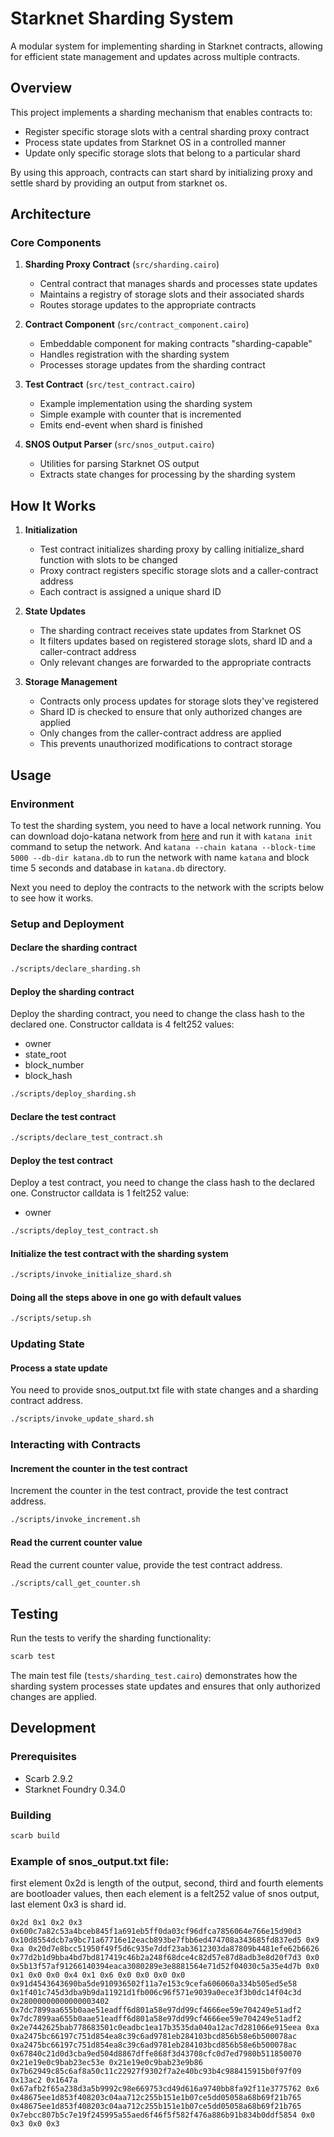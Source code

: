 # Starknet Sharding System

A modular system for implementing sharding in Starknet contracts, allowing for efficient state management and updates across multiple contracts.

## Overview

This project implements a sharding mechanism that enables contracts to:

- Register specific storage slots with a central sharding proxy contract
- Process state updates from Starknet OS in a controlled manner
- Update only specific storage slots that belong to a particular shard

By using this approach, contracts can start shard by initializing proxy and settle shard by providing an output from starknet os.

## Architecture

### Core Components

1. **Sharding Proxy Contract** (`src/sharding.cairo`)
   - Central contract that manages shards and processes state updates
   - Maintains a registry of storage slots and their associated shards
   - Routes storage updates to the appropriate contracts

2. **Contract Component** (`src/contract_component.cairo`)
   - Embeddable component for making contracts "sharding-capable"
   - Handles registration with the sharding system
   - Processes storage updates from the sharding contract

3. **Test Contract** (`src/test_contract.cairo`)
   - Example implementation using the sharding system
   - Simple example with counter that is incremented
   - Emits end-event when shard is finished

4. **SNOS Output Parser** (`src/snos_output.cairo`)
   - Utilities for parsing Starknet OS output
   - Extracts state changes for processing by the sharding system

## How It Works

1. **Initialization**
   - Test contract initializes sharding proxy by calling initialize_shard function with slots to be changed
   - Proxy contract registers specific storage slots and a caller-contract address
   - Each contract is assigned a unique shard ID

2. **State Updates**
   - The sharding contract receives state updates from Starknet OS
   - It filters updates based on registered storage slots, shard ID and a caller-contract address
   - Only relevant changes are forwarded to the appropriate contracts

3. **Storage Management**
   - Contracts only process updates for storage slots they've registered
   - Shard ID is checked to ensure that only authorized changes are applied
   - Only changes from the caller-contract address are applied
   - This prevents unauthorized modifications to contract storage

## Usage

### Environment

To test the sharding system, you need to have a local network running. You can download dojo-katana network from [here](https://github.com/dojoengine/dojo.git) and run it with `katana init` command to setup the network. And `katana --chain katana --block-time 5000 --db-dir katana.db` to run the network with name `katana` and block time 5 seconds and database in `katana.db` directory.

Next you need to deploy the contracts to the network with the scripts below to see how it works.

### Setup and Deployment

#### Declare the sharding contract ####
```bash
./scripts/declare_sharding.sh
```

#### Deploy the sharding contract ####
Deploy the sharding contract, you need to change the class hash to the declared one.
Constructor calldata is 4 felt252 values:
- owner
- state_root
- block_number
- block_hash

```bash
./scripts/deploy_sharding.sh
```

#### Declare the test contract ####
```bash
./scripts/declare_test_contract.sh
```

#### Deploy the test contract ####
Deploy a test contract, you need to change the class hash to the declared one.
Constructor calldata is 1 felt252 value:
- owner

```bash
./scripts/deploy_test_contract.sh
```

#### Initialize the test contract with the sharding system ####
```bash
./scripts/invoke_initialize_shard.sh
```

#### Doing all the steps above in one go with default values ####
```bash
./scripts/setup.sh
```

### Updating State

#### Process a state update ####
You need to provide snos_output.txt file with state changes and a sharding contract address.
```bash
./scripts/invoke_update_shard.sh
```

### Interacting with Contracts

#### Increment the counter in the test contract ####
Increment the counter in the test contract, provide the test contract address.
```bash
./scripts/invoke_increment.sh
```

#### Read the current counter value ####
Read the current counter value, provide the test contract address.
```bash
./scripts/call_get_counter.sh
```

## Testing

Run the tests to verify the sharding functionality:
```bash
scarb test
```

The main test file (`tests/sharding_test.cairo`) demonstrates how the sharding system processes state updates and ensures that only authorized changes are applied.

## Development

### Prerequisites

- Scarb 2.9.2
- Starknet Foundry 0.34.0

### Building

```bash
scarb build
```

### Example of snos_output.txt file:
first element 0x2d is length of the output, second, third and fourth elements are bootloader values, then each element is a felt252 value of snos output, last element 0x3 is shard id.

```
0x2d 0x1 0x2 0x3 0x600c7a82c53a4bceb845f1a691eb5ff0da03cf96dfca7856064e766e15d90d3 0x10d8554dcb7a9bc71a67716e12eacb893be7fbb6ed474708a343685fd837ed5 0x9 0xa 0x20d7e8bcc51950f49f5d6c935e7ddf23ab3612303da87809b4481efe62b6626 0x77d2b1d9bba4bd7bd817419c46b2a248f68dce4c82d57e87d8adb3e8d20f7d3 0x0 0x5b13f57af91266140394eaca3080289e3e8881564e71d52f04030c5a35e4d7b 0x0 0x1 0x0 0x0 0x4 0x1 0x6 0x0 0x0 0x0 0x0 0x91d4543643690ba5de910936502f11a7e153c9cefa606060a334b505ed5e58 0x1f401c745d3dba9b9da11921d1fb006c96f571e9039a0ece3f3b0dc14f04c3d 0x28000000000000003402 0x7dc7899aa655b0aae51eadff6d801a58e97dd99cf4666ee59e704249e51adf2 0x7dc7899aa655b0aae51eadff6d801a58e97dd99cf4666ee59e704249e51adf2 0x2e7442625bab778683501c0eadbc1ea17b3535da040a12ac7d281066e915eea 0xa 0xa2475bc66197c751d854ea8c39c6ad9781eb284103bcd856b58e6b500078ac 0xa2475bc66197c751d854ea8c39c6ad9781eb284103bcd856b58e6b500078ac 0x67840c21d0d3cba9ed504d8867dffe868f3d43708cfc0d7ed7980b511850070 0x21e19e0c9bab23ec53e 0x21e19e0c9bab23e9b86 0x7b62949c85c6af8a50c11c22927f9302f7a2e40bc93b4c988415915b0f97f09 0x13ac2 0x1647a 0x67afb2f65a238d3a5b9992c98e669753cd49d616a9740bb8fa92f11e3775762 0x6 0x48675ee1d853f408203c04aa712c255b151e1b07ce5dd05058a68b69f21b765 0x48675ee1d853f408203c04aa712c255b151e1b07ce5dd05058a68b69f21b765 0x7ebcc807b5c7e19f245995a55aed6f46f5f582f476a886b91b834b0ddf5854 0x0 0x3 0x0 0x3
```